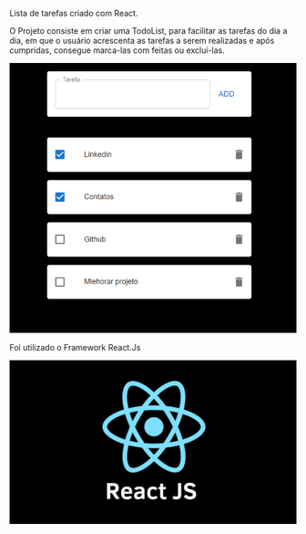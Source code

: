 Lista de tarefas criado com React.

O Projeto consiste em criar uma TodoList, para facilitar as tarefas do dia a dia, em que o usuário acrescenta as tarefas a serem realizadas e após cumpridas, consegue marca-las com feitas ou exclui-las.
<p float="left">

<img src="Todo-list.png">

Foi utilizado o Framework React.Js

<p float="left">

<img src="imagemreact.png">
